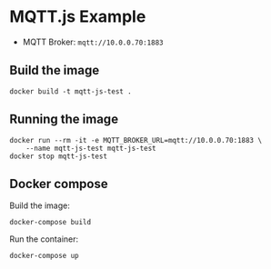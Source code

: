 # MQTT.js Example

* MQTT Broker: `mqtt://10.0.0.70:1883`


## Build the image

``` 
docker build -t mqtt-js-test .
```

## Running the image

``` 
docker run --rm -it -e MQTT_BROKER_URL=mqtt://10.0.0.70:1883 \ 
    --name mqtt-js-test mqtt-js-test
docker stop mqtt-js-test
```


## Docker compose

Build the image:

``` 
docker-compose build
```

Run the container:

``` 
docker-compose up
```
